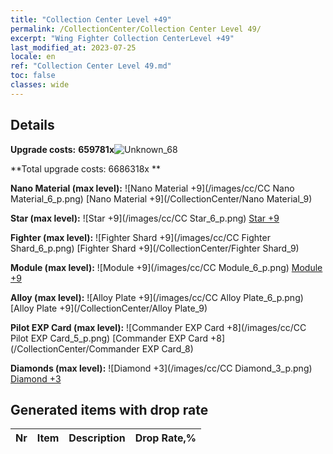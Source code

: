 ```yaml
---
title: "Collection Center Level +49"
permalink: /CollectionCenter/Collection Center Level 49/
excerpt: "Wing Fighter Collection CenterLevel +49"
last_modified_at: 2023-07-25
locale: en
ref: "Collection Center Level 49.md"
toc: false
classes: wide
---
```



## Details

 **Upgrade costs:** **659781x**![Unknown_68](/images/item/bh_img25_p.png)

 **Total upgrade costs: 6686318x **

 **Nano Material (max level):** ![Nano Material +9](/images/cc/CC Nano Material_6_p.png) [Nano Material +9](/CollectionCenter/Nano Material_9)

 **Star (max level):** ![Star +9](/images/cc/CC Star_6_p.png) [Star +9](/CollectionCenter/Star_9)

 **Fighter (max level):** ![Fighter Shard +9](/images/cc/CC Fighter Shard_6_p.png) [Fighter Shard +9](/CollectionCenter/Fighter Shard_9)

 **Module (max level):** ![Module +9](/images/cc/CC Module_6_p.png) [Module +9](/CollectionCenter/Module_9)

 **Alloy (max level):** ![Alloy Plate +9](/images/cc/CC Alloy Plate_6_p.png) [Alloy Plate +9](/CollectionCenter/Alloy Plate_9)

 **Pilot EXP Card (max level):** ![Commander EXP Card +8](/images/cc/CC Pilot EXP Card_5_p.png) [Commander EXP Card +8](/CollectionCenter/Commander EXP Card_8)

 **Diamonds (max level):** ![Diamond +3](/images/cc/CC Diamond_3_p.png) [Diamond +3](/CollectionCenter/Diamond_3)

## Generated items with drop rate

  |  Nr |     Item   |    Description   |  Drop Rate,% |
  |:----|:----------:|:-----------------|:-------------|


